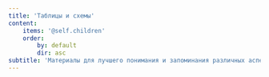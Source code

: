 ```yaml
---
title: 'Таблицы и схемы'
content:
    items: '@self.children'
    order:
        by: default
        dir: asc
subtitle: 'Материалы для лучшего понимания и запоминания различных аспектов учения'
---
```


